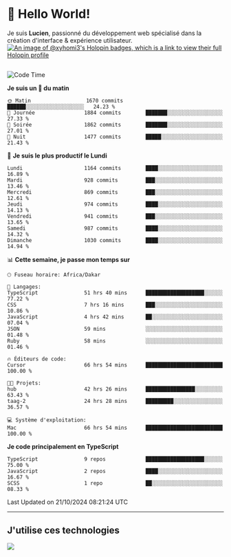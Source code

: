 # 👋 Hello World!

Je suis **Lucien**, passionné du développement web spécialisé dans la création d'interface & expérience utilisateur.
[![An image of @xyhomi3's Holopin badges, which is a link to view their full Holopin profile](https://holopin.me/xyhomi3)](https://holopin.io/@xyhomi3)

##

<!--START_SECTION:waka-->
![Code Time](http://img.shields.io/badge/Code%20Time-2%2C364%20hrs%2015%20mins-blue)

**Je suis un 🐤 du matin** 

```text
🌞 Matin                  1670 commits        ██████░░░░░░░░░░░░░░░░░░░   24.23 % 
🌆 Journée                1884 commits        ███████░░░░░░░░░░░░░░░░░░   27.33 % 
🌃 Soirée                 1862 commits        ███████░░░░░░░░░░░░░░░░░░   27.01 % 
🌙 Nuit                   1477 commits        █████░░░░░░░░░░░░░░░░░░░░   21.43 % 
```
📅 **Je suis le plus productif le Lundi** 

```text
Lundi                    1164 commits        ████░░░░░░░░░░░░░░░░░░░░░   16.89 % 
Mardi                    928 commits         ███░░░░░░░░░░░░░░░░░░░░░░   13.46 % 
Mercredi                 869 commits         ███░░░░░░░░░░░░░░░░░░░░░░   12.61 % 
Jeudi                    974 commits         ████░░░░░░░░░░░░░░░░░░░░░   14.13 % 
Vendredi                 941 commits         ███░░░░░░░░░░░░░░░░░░░░░░   13.65 % 
Samedi                   987 commits         ████░░░░░░░░░░░░░░░░░░░░░   14.32 % 
Dimanche                 1030 commits        ████░░░░░░░░░░░░░░░░░░░░░   14.94 % 
```


📊 **Cette semaine, je passe mon temps sur** 

```text
🕑︎ Fuseau horaire: Africa/Dakar

💬 Langages: 
TypeScript               51 hrs 40 mins      ███████████████████░░░░░░   77.22 % 
CSS                      7 hrs 16 mins       ███░░░░░░░░░░░░░░░░░░░░░░   10.86 % 
JavaScript               4 hrs 42 mins       ██░░░░░░░░░░░░░░░░░░░░░░░   07.04 % 
JSON                     59 mins             ░░░░░░░░░░░░░░░░░░░░░░░░░   01.48 % 
Ruby                     58 mins             ░░░░░░░░░░░░░░░░░░░░░░░░░   01.46 % 

🔥 Éditeurs de code: 
Cursor                   66 hrs 54 mins      █████████████████████████   100.00 % 

🐱‍💻 Projets: 
hub                      42 hrs 26 mins      ████████████████░░░░░░░░░   63.43 % 
taag-2                   24 hrs 28 mins      █████████░░░░░░░░░░░░░░░░   36.57 % 

💻 Système d'exploitation: 
Mac                      66 hrs 54 mins      █████████████████████████   100.00 % 
```

**Je code principalement en TypeScript** 

```text
TypeScript               9 repos             ███████████████████░░░░░░   75.00 % 
JavaScript               2 repos             ████░░░░░░░░░░░░░░░░░░░░░   16.67 % 
SCSS                     1 repo              ██░░░░░░░░░░░░░░░░░░░░░░░   08.33 % 
```




 Last Updated on 21/10/2024 08:21:24 UTC
<!--END_SECTION:waka-->
---

## J'utilise ces technologies

<p align="left">
  <a href="https://skillicons.dev">
    <img src="https://skillicons.dev/icons?i=ts,js,md,scss,tailwind,react,docker,express,astro,vite,nextjs,vercel,figma,ableton" />
  </a>
</p>

